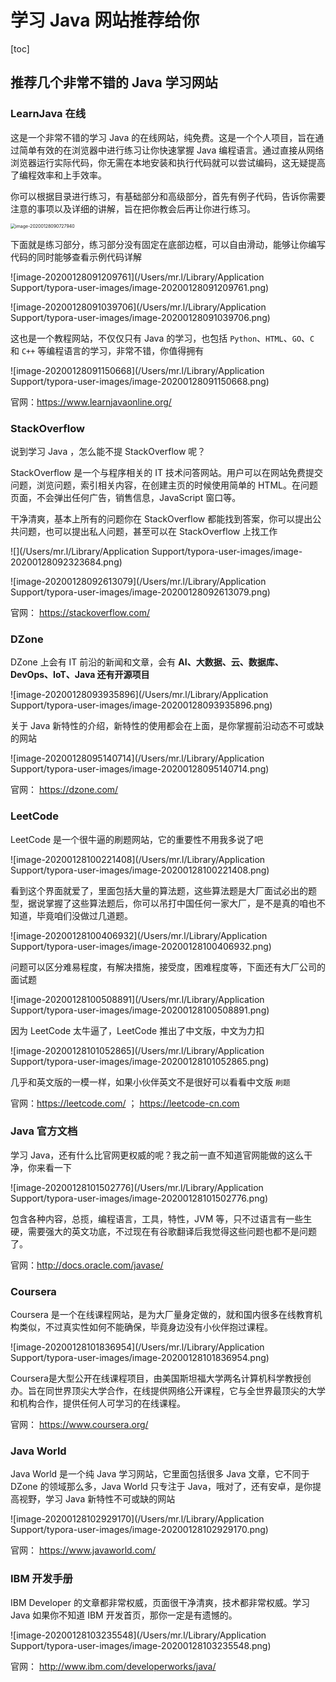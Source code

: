 # 学习 Java 网站推荐给你

[toc]

## 推荐几个非常不错的 Java 学习网站

### LearnJava 在线

这是一个非常不错的学习 Java 的在线网站，纯免费。这是一个个人项目，旨在通过简单有效的在浏览器中进行练习让你快速掌握 Java 编程语言。通过直接从网络浏览器运行实际代码，你无需在本地安装和执行代码就可以尝试编码，这无疑提高了编程效率和上手效率。

你可以根据目录进行练习，有基础部分和高级部分，首先有例子代码，告诉你需要注意的事项以及详细的讲解，旨在把你教会后再让你进行练习。

<img src="/Users/mr.l/Library/Application Support/typora-user-images/image-20200128090727940.png" alt="image-20200128090727940" style="zoom:50%;" />

下面就是练习部分，练习部分没有固定在底部边框，可以自由滑动，能够让你编写代码的同时能够查看示例代码详解

![image-20200128091209761](/Users/mr.l/Library/Application Support/typora-user-images/image-20200128091209761.png)

![image-20200128091039706](/Users/mr.l/Library/Application Support/typora-user-images/image-20200128091039706.png)

这也是一个教程网站，不仅仅只有 Java 的学习，也包括 `Python`、`HTML`、`GO`、`C` 和 `C++` 等编程语言的学习，非常不错，你值得拥有

![image-20200128091150668](/Users/mr.l/Library/Application Support/typora-user-images/image-20200128091150668.png)

官网：https://www.learnjavaonline.org/

### StackOverflow

说到学习 Java ，怎么能不提 StackOverflow 呢？

StackOverflow 是一个与程序相关的 IT 技术问答网站。用户可以在网站免费提交问题，浏览问题，索引相关内容，在创建主页的时候使用简单的 HTML。在问题页面，不会弹出任何广告，销售信息，JavaScript 窗口等。

干净清爽，基本上所有的问题你在 StackOverflow 都能找到答案，你可以提出公共问题，也可以提出私人问题，甚至可以在 StackOverflow 上找工作

![](/Users/mr.l/Library/Application Support/typora-user-images/image-20200128092323684.png)

![image-20200128092613079](/Users/mr.l/Library/Application Support/typora-user-images/image-20200128092613079.png)

官网： https://stackoverflow.com/

### DZone

DZone 上会有 IT 前沿的新闻和文章，会有 **AI、大数据、云、数据库、DevOps、IoT、Java 还有开源项目**

![image-20200128093935896](/Users/mr.l/Library/Application Support/typora-user-images/image-20200128093935896.png)

关于 Java 新特性的介绍，新特性的使用都会在上面，是你掌握前沿动态不可或缺的网站

![image-20200128095140714](/Users/mr.l/Library/Application Support/typora-user-images/image-20200128095140714.png)

官网： https://dzone.com/

### LeetCode

LeetCode 是一个很牛逼的刷题网站，它的重要性不用我多说了吧

![image-20200128100221408](/Users/mr.l/Library/Application Support/typora-user-images/image-20200128100221408.png)

看到这个界面就爱了，里面包括大量的算法题，这些算法题是大厂面试必出的题型，据说掌握了这些算法题后，你可以吊打中国任何一家大厂，是不是真的咱也不知道，毕竟咱们没做过几道题。

![image-20200128100406932](/Users/mr.l/Library/Application Support/typora-user-images/image-20200128100406932.png)

问题可以区分难易程度，有解决措施，接受度，困难程度等，下面还有大厂公司的面试题

![image-20200128100508891](/Users/mr.l/Library/Application Support/typora-user-images/image-20200128100508891.png)

因为 LeetCode 太牛逼了，LeetCode 推出了中文版，中文为力扣

![image-20200128101052865](/Users/mr.l/Library/Application Support/typora-user-images/image-20200128101052865.png)

几乎和英文版的一模一样，如果小伙伴英文不是很好可以看看中文版 `刷题`

官网：https://leetcode.com/ ； https://leetcode-cn.com

### Java 官方文档

学习 Java，还有什么比官网更权威的呢？我之前一直不知道官网能做的这么干净，你来看一下

![image-20200128101502776](/Users/mr.l/Library/Application Support/typora-user-images/image-20200128101502776.png)

包含各种内容，总揽，编程语言，工具，特性，JVM 等，只不过语言有一些生硬，需要强大的英文功底，不过现在有谷歌翻译后我觉得这些问题也都不是问题了。

官网：http://docs.oracle.com/javase/

### Coursera

Coursera 是一个在线课程网站，是为大厂量身定做的，就和国内很多在线教育机构类似，不过真实性如何不能确保，毕竟身边没有小伙伴抱过课程。

![image-20200128101836954](/Users/mr.l/Library/Application Support/typora-user-images/image-20200128101836954.png)

Coursera是大型公开在线课程项目，由美国斯坦福大学两名计算机科学教授创办。旨在同世界顶尖大学合作，在线提供网络公开课程，它与全世界最顶尖的大学和机构合作，提供任何人可学习的在线课程。

官网： https://www.coursera.org/

### Java World

Java World 是一个纯 Java 学习网站，它里面包括很多 Java 文章，它不同于 DZone 的领域那么多，Java World 只专注于 Java，哦对了，还有安卓，是你提高视野，学习 Java 新特性不可或缺的网站

![image-20200128102929170](/Users/mr.l/Library/Application Support/typora-user-images/image-20200128102929170.png)

官网： https://www.javaworld.com/

### IBM 开发手册

IBM Developer 的文章都非常权威，页面很干净清爽，技术都非常权威。学习 Java 如果你不知道 IBM 开发首页，那你一定是有遗憾的。

![image-20200128103235548](/Users/mr.l/Library/Application Support/typora-user-images/image-20200128103235548.png)

官网： http://www.ibm.com/developerworks/java/

